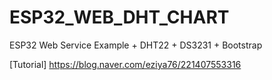 # ESP32_WEB_DHT_CHART
ESP32 Web Service Example + DHT22 + DS3231 + Bootstrap

[Tutorial]
https://blog.naver.com/eziya76/221407553316

